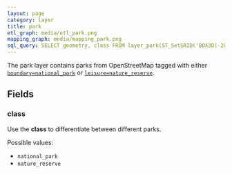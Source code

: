 ```yaml
---
layout: page
category: layer
title: park
etl_graph: media/etl_park.png
mapping_graph: media/mapping_park.png
sql_query: SELECT geometry, class FROM layer_park(ST_SetSRID('BOX3D(-20037508.34 -20037508.34, 20037508.34 20037508.34)'::box3d, 3857 ), 14)
---
```

The park layer contains parks from OpenStreetMap tagged with either [`boundary=national_park`](http://wiki.openstreetmap.org/wiki/Tag:boundary%3Dnational_park) or [`leisure=nature_reserve`](http://wiki.openstreetmap.org/wiki/Tag:leisure%3Dnature_reserve).

## Fields

### class

Use the **class** to differentiate between different parks.

Possible values:

- `national_park`
- `nature_reserve`




